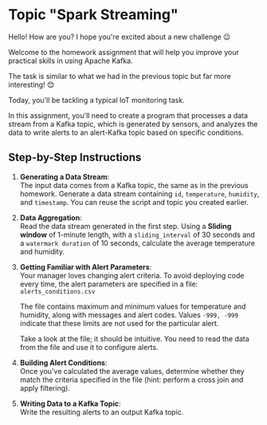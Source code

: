 # Topic "Spark Streaming"

Hello! How are you? I hope you're excited about a new challenge 😉  

Welcome to the homework assignment that will help you improve your practical skills in using Apache Kafka.  

The task is similar to what we had in the previous topic but far more interesting! 😊  

Today, you'll be tackling a typical IoT monitoring task.  

In this assignment, you'll need to create a program that processes a data stream from a Kafka topic, which is generated by sensors, and analyzes the data to write alerts to an alert-Kafka topic based on specific conditions.   

## Step-by-Step Instructions  

1. **Generating a Data Stream**:  
   The input data comes from a Kafka topic, the same as in the previous homework. Generate a data stream containing `id`, `temperature`, `humidity`, and `timestamp`. You can reuse the script and topic you created earlier.  

2. **Data Aggregation**:  
   Read the data stream generated in the first step. Using a **Sliding window** of 1-minute length, with a `sliding_interval` of 30 seconds and a `watermark duration` of 10 seconds, calculate the average temperature and humidity.  

3. **Getting Familiar with Alert Parameters**:  
   Your manager loves changing alert criteria. To avoid deploying code every time, the alert parameters are specified in a file:  
   `alerts_conditions.csv`  

   The file contains maximum and minimum values for temperature and humidity, along with messages and alert codes. Values `-999, -999` indicate that these limits are not used for the particular alert.  

   Take a look at the file; it should be intuitive. You need to read the data from the file and use it to configure alerts.  

4. **Building Alert Conditions**:  
   Once you've calculated the average values, determine whether they match the criteria specified in the file (hint: perform a cross join and apply filtering).  

5. **Writing Data to a Kafka Topic**:  
   Write the resulting alerts to an output Kafka topic.  
